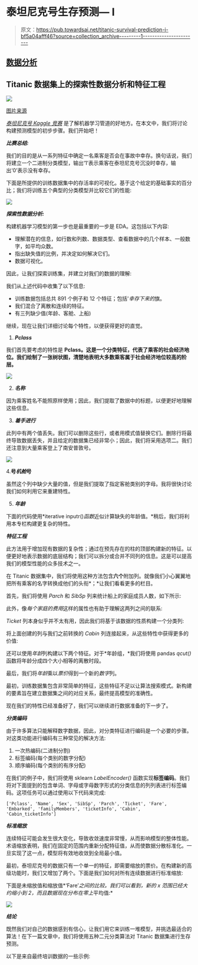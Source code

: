 # 泰坦尼克号生存预测— I

> 原文：<https://pub.towardsai.net/titanic-survival-prediction-i-bf5a04afff46?source=collection_archive---------1----------------------->

## [数据分析](https://towardsai.net/p/category/data-analysis)

## Titanic 数据集上的探索性数据分析和特征工程

![](img/457d3425bb080db762450f30d541e5c3.png)

[图片来源](https://dribbble.com/ousama_alsaadi)

[*泰坦尼克号 Kaggle 竞赛*](https://www.kaggle.com/c/titanic) 是了解机器学习管道的好地方。在本文中，我们将讨论构建预测模型的初步步骤。我们开始吧！

***比赛总结:***

我们的目的是从一系列特征中确定一名乘客是否会在事故中幸存。换句话说，我们将建立一个二进制分类模型，输出‘1’表示乘客在泰坦尼克号沉没时幸存，输出‘0’表示没有幸存。

下面是所提供的训练数据集中的存活率的可视化。基于这个给定的基础事实的百分比；我们将训练五个典型的分类模型并比较它们的性能:

![](img/098e0f92c2ff48487c139061488f18b0.png)

***探索性数据分析:***

构建机器学习模型的第一步也是最重要的一步是 EDA。这包括以下内容:

*   理解潜在的信息，如行数和列数、数据类型、查看数据中的几个样本、一般数字，如平均众数。
*   指出缺失值的比例，并决定如何解决它们。
*   数据可视化。

因此，让我们探索训练集，并建立对我们的数据的理解:

我们从上述代码中收集了以下信息:

*   训练数据包括总共 891 个例子和 12 个特征；包括'*幸存下来的*旗。
*   我们混合了离散和连续的特征。
*   有三列缺少值(年龄、客舱、上船)

继续，现在让我们详细讨论每个特性，以便获得更好的直觉。

1.  ***Pclass***

我们首先要考虑的特性是 **Pclass。这是一个分类特征，代表了乘客的社会经济地位。我们绘制了一张树状图，清楚地表明大多数乘客属于社会经济地位较高的阶层。**

![](img/090d156ecb4e961aefcc1ca382d3dc88.png)

2. ***名称***

因为乘客姓名不能照原样使用；因此，我们提取了数据中的标题，以便更好地理解这些信息。

3. ***着手进行***

此列中有两个值丢失。我们可以删除这些行，或者用模式值替换它们。删除行将最终导致数据丢失，并且给定的数据集已经非常小；因此，我们将采用选项二。我们还注意到大量乘客登上了南安普敦号。

![](img/907a872501c6b7478ea6d1e1828b5947.png)

4.**号*机舱*号**

虽然这个列中缺少大量的值，但是我们提取了指定客舱类别的字母。我将很快讨论我们如何利用它来重建特性。

5. ***年龄***

下面的代码使用*iterative inputr()*函数*近似计算缺失的年龄值。*稍后，我们将利用本专栏构建更复杂的特性。

***特征工程***

此方法用于增加现有数据的复杂性；通过在预先存在的柱的顶部构建新的特征。以便更好地表示数据的底层结构；我们可以拆分或合并不同列的信息。这是可以提高我们的模型性能的众多技术之一。

在 Titanic 数据集中，我们将使用这种方法包含**六个**附加列。就像我们小心翼翼地把所有乘客的名字转换成他们的头衔*；*让我们看看更多的栏目。

首先，我们将使用 *Parch* 和 *SibSp* 列来统计船上的家庭成员人数，如下所示:

此外，像*每个家庭的费用*这样的属性也有助于理解这两列之间的联系:

*Ticket* 列本身似乎并不太有用，因此我们将基于该数据的性质构建一个分类列:

将上面创建的列与我们之前转换的 *Cabin* 列连接起来，从这些特性中获得更多的价值:

还可以使用*年龄*列构建以下两个特征。对于*年龄组，*我们将使用 pandas *qcut()* 函数将年龄分成四个大小相等的离散时段。

最后，我们将*年龄*乘以*票价*得到一个新的*数字*列。

最初，训练数据集包含非常简单的特征，这些特征不足以让算法搜索模式。新构建的要素旨在建立数据集之间的对应关系，最终提高模型的准确性。

现在我们的特性已经准备好了，我们可以继续进行数据准备的下一步了。

***分类编码***

由于许多算法只能解释数字数据，因此，对分类特征进行编码是一个必要的步骤。对这类功能进行编码有三种常见的解决方法:

1.  一次热编码(二进制分割)
2.  标签编码(每个类别的数字分配)
3.  顺序编码(每个类别的有序分配)

在我们的例子中，我们将使用 sklearn *LabelEncoder()* 函数实现**标签编码**。我们将对下面提到的包含单词、字母或字母数字形式的分类信息的列列表进行标签编码。这项任务可以通过使用以下代码来完成:

```
['Pclass', 'Name', 'Sex', 'SibSp', 'Parch', 'Ticket', 'Fare', 'Embarked', 'familyMembers', 'ticketInfo', 'Cabin', 'Cabin_ticketInfo']
```

***标准缩放***

连续特征可能会发生很大变化，导致收敛速度非常慢，从而影响模型的整体性能。术语缩放表明，我们在固定的范围内重新分配特征值，从而使数据分散标准化。一旦实现了这一点，模型将有效地收敛到全局最小值。

最初，泰坦尼克号的数据只有一个单一的特征，即需要缩放的票价。在构建新的高级功能时，我们又增加了两个。下面是我们如何对所有连续数据进行标准缩放:

下面是未缩放值和缩放值*‘Fare’*之间的比较。我们可以看到，新的 *x 范围*已经大约缩小到 2，而且数据现在分布在零上*平均值:*

![](img/5accacc6cbec12bcb5ea145c8ec47021.png)

***结论***

既然我们对自己的数据感到有信心，让我们用它来训练一堆模型，并挑选最适合的算法！在下一篇文章中，我们将使用五种二元分类算法对 Titanic 数据集进行生存预测。

以下是来自最终培训数据的一些示例: